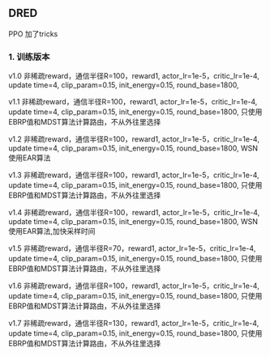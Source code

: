 ## DRED
PPO 加了tricks

### 1. 训练版本
v1.0 非稀疏reward，通信半径R=100，reward1, actor_lr=1e-5，critic_lr=1e-4, update time=4, clip_param=0.15, init_energy=0.15, round_base=1800, 

v1.1 非稀疏reward，通信半径R=100，reward1, actor_lr=1e-5，critic_lr=1e-4, update time=4, clip_param=0.15, init_energy=0.15, round_base=1800, 只使用 EBRP值和MDST算法计算路由，不从外往里选择

v1.2 非稀疏reward，通信半径R=100，reward1, actor_lr=1e-5，critic_lr=1e-4, update time=4, clip_param=0.15, init_energy=0.15, round_base=1800, WSN使用EAR算法

v1.3 非稀疏reward，通信半径R=100，reward1, actor_lr=1e-5，critic_lr=1e-4, update time=4, clip_param=0.15, init_energy=0.15, round_base=1800, 只使用 EBRP值和MDST算法计算路由，不从外往里选择

v1.4 非稀疏reward，通信半径R=100，reward1, actor_lr=1e-5，critic_lr=1e-4, update time=4, clip_param=0.15, init_energy=0.15, round_base=1800, WSN使用EAR算法,加快采样时间

v1.5 非稀疏reward，通信半径R=70，reward1, actor_lr=1e-5，critic_lr=1e-4, update time=4, clip_param=0.15, init_energy=0.15, round_base=1800, 只使用 EBRP值和MDST算法计算路由，不从外往里选择

v1.6 非稀疏reward，通信半径R=100，reward1, actor_lr=1e-5，critic_lr=1e-4, update time=4, clip_param=0.15, init_energy=0.15, round_base=1800, 只使用 EBRP值和MDST算法计算路由，不从外往里选择

v1.7 非稀疏reward，通信半径R=130，reward1, actor_lr=1e-5，critic_lr=1e-4, update time=4, clip_param=0.15, init_energy=0.15, round_base=1800, 只使用 EBRP值和MDST算法计算路由，不从外往里选择